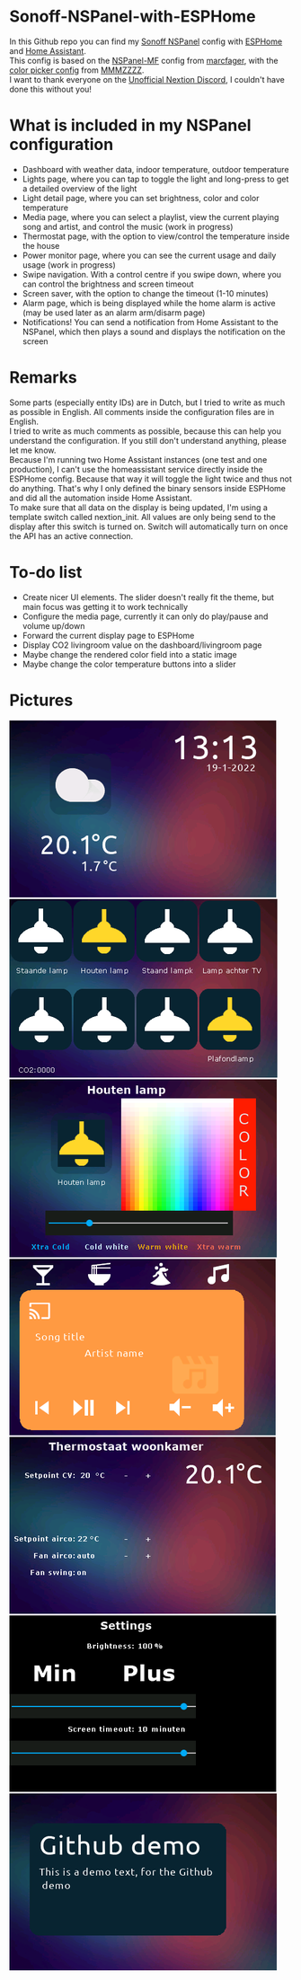 # Sonoff-NSPanel-with-ESPHome

In this Github repo you can find my [Sonoff NSPanel](https://sonoff.tech/product/smart-wall-swtich/nspanel/) config with [ESPHome](https://esphome.io/) and [Home Assistant](https://www.home-assistant.io/).\
This config is based on the [NSPanel-MF](https://github.com/marcfager/nspanel-mf) config from [marcfager](https://github.com/marcfager), with the [color picker config](https://github.com/MMMZZZZ/Random-Stuff/tree/master/Nextion%20HSV%20Test) from [MMMZZZZ](https://github.com/MMMZZZZ).\
I want to thank everyone on the [Unofficial Nextion Discord](https://discord.gg/98V7qp4), I couldn't have done this without you!

# What is included in my NSPanel configuration
- Dashboard with weather data, indoor temperature, outdoor temperature
- Lights page, where you can tap to toggle the light and long-press to get a detailed overview of the light
- Light detail page, where you can set brightness, color and color temperature
- Media page, where you can select a playlist, view the current playing song and artist, and control the music (work in progress)
- Thermostat page, with the option to view/control the temperature inside the house
- Power monitor page, where you can see the current usage and daily usage (work in progress)
- Swipe navigation. With a control centre if you swipe down, where you can control the brightness and screen timeout
- Screen saver, with the option to change the timeout (1-10 minutes)
- Alarm page, which is being displayed while the home alarm is active (may be used later as an alarm arm/disarm page)
- Notifications! You can send a notification from Home Assistant to the NSPanel, which then plays a sound and displays the notification on the screen

# Remarks
Some parts (especially entity IDs) are in Dutch, but I tried to write as much as possible in English. All comments inside the configuration files are in English.\
I tried to write as much comments as possible, because this can help you understand the configuration. If you still don't understand anything, please let me know.\
Because I'm running two Home Assistant instances (one test and one production), I can't use the homeassistant service directly inside the ESPHome config. Because that way it will toggle the light twice and thus not do anything. That's why I only defined the binary sensors inside ESPHome and did all the automation inside Home Assistant.\
To make sure that all data on the display is being updated, I'm using a template switch called nextion_init. All values are only being send to the display after this switch is turned on. Switch will automatically turn on once the API has an active connection.

# To-do list
- Create nicer UI elements. The slider doesn't really fit the theme, but main focus was getting it to work technically
- Configure the media page, currently it can only do play/pause and volume up/down
- Forward the current display page to ESPHome
- Display CO2 livingroom value on the dashboard/livingroom page
- Maybe change the rendered color field into a static image
- Maybe change the color temperature buttons into a slider

# Pictures
![Dashboard](https://github.com/TyzzyT/Sonoff-NSPanel-with-ESPHome/blob/main/images/page-dashboard.png?raw=true)\
![Livingroom](https://github.com/TyzzyT/Sonoff-NSPanel-with-ESPHome/blob/main/images/page-livingroom.png?raw=true)\
![Lightdetails](https://github.com/TyzzyT/Sonoff-NSPanel-with-ESPHome/blob/main/images/page-lightdetails.png?raw=true)\
![Media](https://github.com/TyzzyT/Sonoff-NSPanel-with-ESPHome/blob/main/images/page-media.png?raw=true)\
![Thermostat](https://github.com/TyzzyT/Sonoff-NSPanel-with-ESPHome/blob/main/images/page-thermostat.png?raw=true)\
![Settings](https://github.com/TyzzyT/Sonoff-NSPanel-with-ESPHome/blob/main/images/page-settings.png?raw=true)\
![Notification](https://github.com/TyzzyT/Sonoff-NSPanel-with-ESPHome/blob/main/images/page-notification.png?raw=true)
